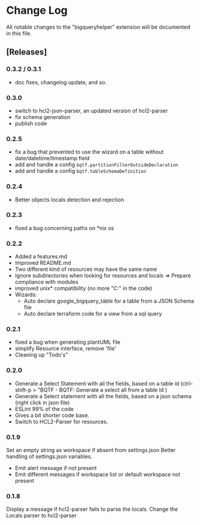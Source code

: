 # Change Log

All notable changes to the "bigqueryhelper" extension will be documented in this file.

## [Releases]

### 0.3.2 / 0.3.1

- doc fixes, changelog update, and so.

### 0.3.0

- switch to hcl2-json-parser, an updated version of hcl2-parser
- fix schema generation
- publish code

### 0.2.5

- fix a bug that prevented to use the wizard on a table without date/datetime/timestamp field
- add and handle a config `bqtf.partitionFilterOutsideDeclaration`
- add and handle a config `bqtf.tableSchemaDefinition`

### 0.2.4

- Better objects locals detection and rejection

### 0.2.3

- fixed a bug concerning paths on *nix os

### 0.2.2

- Added a features.md
- Improved README.md
- Two different kind of resources may have the same name
- Ignore subdirectories when looking for resources and locals => Prepare compliance with modules
- improved unix* compatibility (no more "C:" in the code)
- Wizards:
  - Auto declare google_bigquery_table for a table from a JSON Schema file
  - Auto declare terraform code for a view from a sql query

### 0.2.1

- fixed a bug when generating plantUML file
- simplify Resource interface, remove 'file'
- Cleaning up "Todo's"

### 0.2.0

- Generate a Select Statement with all the fields, based on a table id (ctrl-shift-p > "BQTF - BQTF: Generate a select all from a table Id )
- Generate a Select statement with all the fields, based on a json schema (right click in json file)
- ESLint 99% of the code
- Gives a bit shorter code base.
- Switch to HCL2-Parser for resources.

### 0.1.9

Set an empty string as workspace if absent from settings.json
Better handling of settings.json variables.
  - Emit alert message if not present
  - Emit different messages if workspace list or default workspace not present

### 0.1.8

Display a message if hcl2-parser fails to parse the locals.
Change the Locals parser to hcl2-parser

